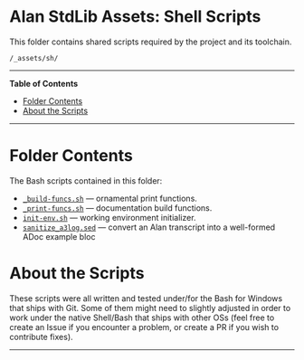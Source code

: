 # Alan StdLib Assets: Shell Scripts

This folder contains shared scripts required by the project and its toolchain.

    /_assets/sh/

-----

**Table of Contents**

<!-- MarkdownTOC autolink="true" bracket="round" autoanchor="false" lowercase="only_ascii" uri_encoding="true" levels="1,2,3" -->

- [Folder Contents](#folder-contents)
- [About the Scripts](#about-the-scripts)

<!-- /MarkdownTOC -->

-----

# Folder Contents

The Bash scripts contained in this folder:

- [`_build-funcs.sh`][buildF] — ornamental print functions.
- [`_print-funcs.sh`][printF] — documentation build functions.
- [`init-env.sh`][init] — working environment initializer.
- [`sanitize_a3log.sed`][san_a3log] — convert an Alan transcript into a well-formed ADoc example bloc

# About the Scripts

These scripts were all written and tested under/for the Bash for Windows that ships with Git.
Some of them might need to slightly adjusted in order to work under the native Shell/Bash that ships with other OSs (feel free to create an Issue if you encounter a problem, or create a PR if you wish to contribute fixes).


-------------------------------------------------------------------------------


<!-----------------------------------------------------------------------------
                               REFERENCE LINKS
------------------------------------------------------------------------------>

<!-- files -->

[buildF]: ./_build-funcs.sh "View script source"
[printF]: ./_print-funcs.sh "View script source"
[init]: ./init-env.sh "View script source"
[san_a3log]: ./sanitize_a3log.sed "View script source"

<!-- EOF -->
